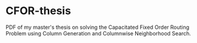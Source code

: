 # CFOR-thesis
PDF of my master's thesis on solving the Capacitated Fixed Order Routing Problem using Column Generation and Columnwise Neighborhood Search.
